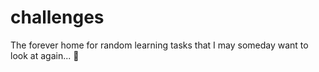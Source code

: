 # challenges

The forever home for random learning tasks that I may someday want to look at again... 🏡
